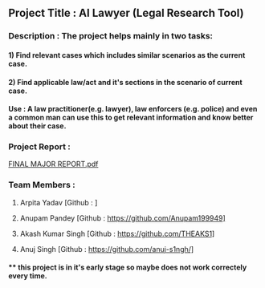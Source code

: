 ## Project Title : AI Lawyer (Legal Research Tool)

### Description : The project helps mainly in two tasks: 
#### 1) Find relevant cases which includes similar scenarios as the current case.
#### 2) Find applicable law/act and it's sections in the scenario of current case.

#### Use : A law practitioner(e.g. lawyer), law enforcers (e.g. police) and even a common man can use this to get relevant information and know better about their case.


### Project Report :

[FINAL MAJOR REPORT.pdf](https://github.com/anuj-s1ngh/major_project_ai_lawyer/files/11571979/FINAL.MAJOR.REPORT.pdf)


### Team Members :

1) Arpita Yadav
[Github : ]

2) Anupam Pandey
[Github : https://github.com/Anupam199949]

3) Akash Kumar Singh
[Github : https://github.com/THEAKS1]

4) Anuj Singh
[Github : https://github.com/anuj-s1ngh/]


#### ** this project is in it's early stage so maybe does not work correctely every time.
